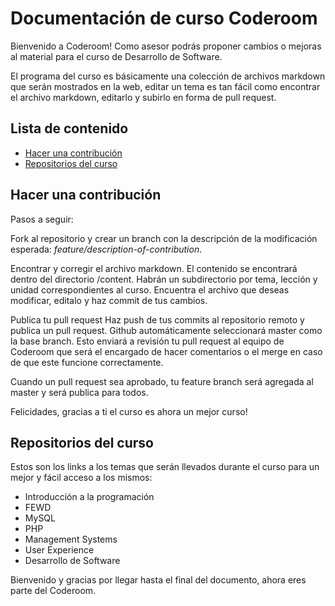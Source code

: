 # Documentación de curso Coderoom

Bienvenido a Coderoom! Como asesor podrás proponer cambios o mejoras al material para el curso de Desarrollo de Software.

El programa del curso es básicamente una colección de archivos markdown que serán mostrados en la web, editar un tema es tan fácil como encontrar el archivo markdown, editarlo y subirlo en forma de pull request.

## Lista de contenido
- [Hacer una contribución](#contribution)
- [Repositorios del curso](#courses)

## Hacer una contribución
Pasos a seguir:

Fork al repositorio y crear un branch con la descripción de la modificación esperada: _feature/description-of-contribution_.

Encontrar y corregir el archivo markdown. El contenido se encontrará dentro del directorio /content. Habrán un subdirectorio por tema, lección y unidad correspondientes al curso. Encuentra el archivo que deseas modificar, editalo y haz commit de tus cambios.

Publica tu pull request
Haz push de tus commits al repositorio remoto y publica un pull request. Github automáticamente seleccionará master como la base branch. Esto enviará a revisión tu pull request al equipo de Coderoom que será el encargado de hacer comentarios o el merge en caso de que este funcione correctamente.

Cuando un pull request sea aprobado, tu feature branch será agregada al master y será publica para todos.

Felicidades, gracias a ti el curso es ahora un mejor curso!

## Repositorios del curso
Estos son los links a los temas que serán llevados durante el curso para un mejor y fácil acceso a los mismos:

- Introducción a la programación
- FEWD
- MySQL
- PHP
- Management Systems
- User Experience
- Desarrollo de Software

Bienvenido y gracias por llegar hasta el final del documento, ahora eres parte del Coderoom.

